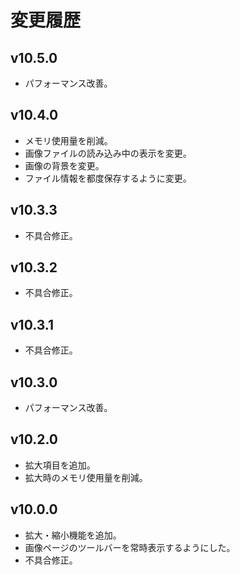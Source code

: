 # 変更履歴

## v10.5.0
* パフォーマンス改善。

## v10.4.0
* メモリ使用量を削減。
* 画像ファイルの読み込み中の表示を変更。
* 画像の背景を変更。
* ファイル情報を都度保存するように変更。

## v10.3.3
* 不具合修正。

## v10.3.2
* 不具合修正。

## v10.3.1
* 不具合修正。

## v10.3.0
* パフォーマンス改善。

## v10.2.0
* 拡大項目を追加。
* 拡大時のメモリ使用量を削減。

## v10.0.0
* 拡大・縮小機能を追加。
* 画像ページのツールバーを常時表示するようにした。
* 不具合修正。
